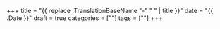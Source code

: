 +++
title = "{{ replace .TranslationBaseName "-" " " | title }}"
date = "{{ .Date }}"
draft = true
categories = [""]
tags = [""]
+++

